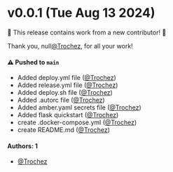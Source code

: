 # v0.0.1 (Tue Aug 13 2024)

:tada: This release contains work from a new contributor! :tada:

Thank you, null[@Trochez](https://github.com/Trochez), for all your work!

#### ⚠️ Pushed to `main`

- Added deploy.yml file ([@Trochez](https://github.com/Trochez))
- Added release.yml file ([@Trochez](https://github.com/Trochez))
- Added deploy.sh file ([@Trochez](https://github.com/Trochez))
- Added .autorc file ([@Trochez](https://github.com/Trochez))
- Added amber.yaml secrets file ([@Trochez](https://github.com/Trochez))
- Added flask quickstart ([@Trochez](https://github.com/Trochez))
- create .docker-compose.yml ([@Trochez](https://github.com/Trochez))
- create README.md ([@Trochez](https://github.com/Trochez))

#### Authors: 1

- [@Trochez](https://github.com/Trochez)
